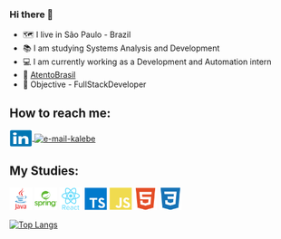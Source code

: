 ### Hi there 👋

- 🗺️  I live in São Paulo - Brazil
- 📚  I am studying Systems Analysis and Development
- 💻  I am currently working as a Development and Automation intern
- 🏢  <a href="https://atento.com/pb/" alt="AtentoBrasil" target="_blank">AtentoBrasil</a>
- 🚀  Objective - FullStackDeveloper
## How to reach me: 
  <a href="https://www.linkedin.com/in/kalebesantana/" target="_blank">
    <img align="center" alt="kalebe-linkedin" height="30" width="40" src="https://raw.githubusercontent.com/devicons/devicon/master/icons/linkedin/linkedin-original.svg"
    style="max-width:100%;">
  </a>
  <a href="mailto:santana.abrantes01@gmail.com" target="_blank">
    <img align="center" alt="e-mail-kalebe" height="30 width="40" src="https://image.flaticon.com/icons/png/512/281/281769.png"
    style="max-width:100%;">
  </a>

## My Studies:
<img src="https://raw.githubusercontent.com/devicons/devicon/master/icons/java/java-original-wordmark.svg" alt="Java" width="40" height="40" style="max-width:100%;"></img>
<img src="https://raw.githubusercontent.com/devicons/devicon/master/icons/spring/spring-original-wordmark.svg" alt="Spring" width="40" height="40" style="max-width:100%;"></img>
<img src="https://raw.githubusercontent.com/devicons/devicon/master/icons/react/react-original-wordmark.svg" alt="React" width="40" height="40" style="max-width:100%;"></img>
<img src="https://raw.githubusercontent.com/devicons/devicon/master/icons/typescript/typescript-plain.svg" alt="Typescript" width="40" height="40" style="max-width:100%;"></img>
<img src="https://raw.githubusercontent.com/devicons/devicon/master/icons/javascript/javascript-plain.svg" alt="JavaScript" width="40" height="40" style="max-width:100%;"></img>
<img src="https://raw.githubusercontent.com/devicons/devicon/master/icons/html5/html5-plain.svg" alt="Html5" width="40" height="40" style="max-width:100%;"></img>
<img src="https://raw.githubusercontent.com/devicons/devicon/master/icons/css3/css3-plain.svg"  alt="Css" width="40" height="40" style="max-width:100%;"></img>




[![Top Langs](https://github-readme-stats.vercel.app/api/top-langs/?username=KalebeSantana)](https://github.com/KalebeSantana/github-readme-stats)














